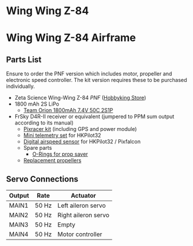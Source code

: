 # Wing Wing Z-84

# Wing Wing Z-84 Airframe

## Parts List

<aside class="note">
Ensure to order the PNF version which includes motor, propeller and electronic speed controller. The kit version requires these to be purchased individually.
</aside>

- Zeta Science Wing-Wing Z-84 *PNF* ([Hobbyking Store](http://hobbyking.com/hobbyking/store/RC_PRODUCT_SEARCH.asp?strSearch=z-84))
- 1800 mAh 2S LiPo
  - [Team Orion 1800mAh 7.4V 50C 2S1P](https://www.brack.ch/team-orion-1800mah-7-4v-50c-315318)
- FrSky D4R-II receiver or equivalent (jumpered to PPM sum output according to its manual)
  - [Pixracer kit](hardware-pixracer.md) (including GPS and power module)
  - [Mini telemetry set](hardware-pixfalcon.md) for HKPilot32
  - [Digital airspeed sensor](hardware-pixfalcon.md) for HKPilot32 / Pixfalcon
  - Spare parts
    - [O-Rings for prop saver](http://www.hobbyking.com/hobbyking/store/__27339__Wing_Wing_Z_84_O_Ring_10pcs_.html)
  - [Replacement propellers](http://www.hobbyking.com/hobbyking/store/__27453__GWS_EP_Propeller_DD_5043_125x110mm_orange_6pcs_set_.html)

## Servo Connections

| Output | Rate  | Actuator            |
| ------ | ----- | ------------------- |
| MAIN1  | 50 Hz | Left aileron servo  |
| MAIN2  | 50 Hz | Right aileron servo |
| MAIN3  | 50 Hz | Empty               |
| MAIN4  | 50 Hz | Motor controller    |